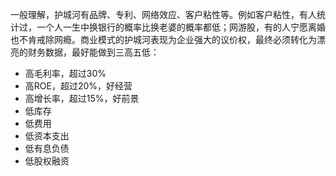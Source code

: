 一般理解，护城河有品牌、专利、网络效应、客户粘性等。例如客户粘性，有人统计过，一个人一生中换银行的概率比换老婆的概率都低；网游股，有的人宁愿离婚也不肯戒除网瘾。商业模式的护城河表现为企业强大的议价权，最终必须转化为漂亮的财务数据，最好能做到三高五低：

- 高毛利率，超过30%
- 高ROE，超过20%，好经营
- 高增长率，超过15%，好前景
- 低库存
- 低费用
- 低资本支出
- 低有息负债
- 低股权融资